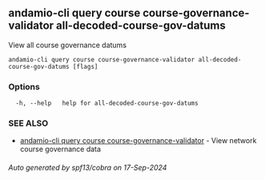 ## andamio-cli query course course-governance-validator all-decoded-course-gov-datums

View all course governance datums

```
andamio-cli query course course-governance-validator all-decoded-course-gov-datums [flags]
```

### Options

```
  -h, --help   help for all-decoded-course-gov-datums
```

### SEE ALSO

* [andamio-cli query course course-governance-validator](andamio-cli_query_course_course-governance-validator.md.md)	 - View network course governance data

###### Auto generated by spf13/cobra on 17-Sep-2024
